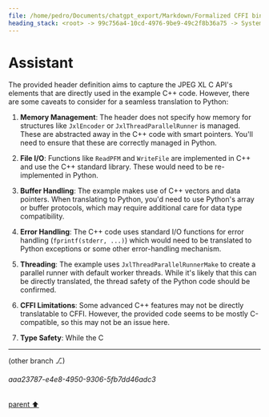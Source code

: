 ```yaml
---
file: /home/pedro/Documents/chatgpt_export/Markdown/Formalized CFFI bindings for JPEG XL C interface.md
heading_stack: <root> -> 99c756a4-10cd-4976-9be9-49c2f8b36a75 -> System -> 4fd70df5-846e-4e1d-a059-858ee14a15b4 -> System -> aaa2a67b-8d69-4ed1-a62a-fe469ca0e47f -> User -> 747d4e11-f5f7-4f62-b0ce-0a8fe24a625d -> Assistant -> Functions Used -> Structs Used -> Enumerations Used -> Formalized C Interface Header -> aaa295b3-519d-4426-a155-930182c04486 -> User -> e19a2371-2ff3-4793-b0ae-fb24291980aa -> Assistant
---
```

# Assistant

The provided header definition aims to capture the JPEG XL C API's elements that are directly used in the example C++ code. However, there are some caveats to consider for a seamless translation to Python:

1. **Memory Management**: The header does not specify how memory for structures like `JxlEncoder` or `JxlThreadParallelRunner` is managed. These are abstracted away in the C++ code with smart pointers. You'll need to ensure that these are correctly managed in Python.

2. **File I/O**: Functions like `ReadPFM` and `WriteFile` are implemented in C++ and use the C++ standard library. These would need to be re-implemented in Python.

3. **Buffer Handling**: The example makes use of C++ vectors and data pointers. When translating to Python, you'd need to use Python's array or buffer protocols, which may require additional care for data type compatibility.

4. **Error Handling**: The C++ code uses standard I/O functions for error handling (`fprintf(stderr, ...)`) which would need to be translated to Python exceptions or some other error-handling mechanism.

5. **Threading**: The example uses `JxlThreadParallelRunnerMake` to create a parallel runner with default worker threads. While it's likely that this can be directly translated, the thread safety of the Python code should be confirmed.

6. **CFFI Limitations**: Some advanced C++ features may not be directly translatable to CFFI. However, the provided code seems to be mostly C-compatible, so this may not be an issue here.

7. **Type Safety**: While the C

---

(other branch ⎇)
###### aaa23787-e4e8-4950-9306-5fb7dd46adc3
[parent ⬆️](#747d4e11-f5f7-4f62-b0ce-0a8fe24a625d)
